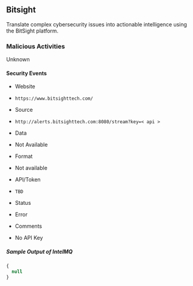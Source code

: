 ## Bitsight

Translate complex cybersecurity issues into actionable intelligence using the
BitSight platform.

### Malicious Activities

Unknown

#### Security Events
>
* Website
 - `https://www.bitsighttech.com/`
* Source
 - `http://alerts.bitsighttech.com:8080/stream?key=< api >`
* Data
 - Not Available
* Format
 - Not available
* API/Token
 - `TBD`
* Status
 - Error
* Comments
 - No API Key

##### Sample Output of IntelMQ

```javascript
{
  null
}
```